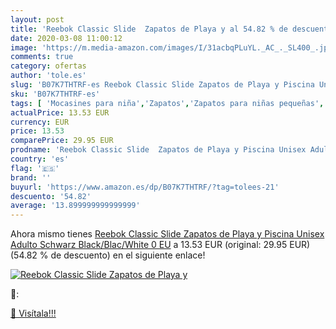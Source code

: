```yaml
---
layout: post
title: 'Reebok Classic Slide  Zapatos de Playa y al 54.82 % de descuento'
date: 2020-03-08 11:00:12
image: 'https://m.media-amazon.com/images/I/31acbqPLuYL._AC_._SL400_.jpg'
comments: true
category: ofertas
author: 'tole.es'
slug: 'B07K7THTRF-es Reebok Classic Slide Zapatos de Playa y Piscina Unisex...'
sku: 'B07K7THTRF-es'
tags: [ 'Mocasines para niña','Zapatos','Zapatos para niñas pequeñas','Zapatos y complementos','zapatos', ]
actualPrice: 13.53 EUR
currency: EUR
price: 13.53
comparePrice: 29.95 EUR
prodname: 'Reebok Classic Slide  Zapatos de Playa y Piscina Unisex Adulto  Schwarz  Black/Blac/White 0   EU'
country: 'es'
flag: '🇪🇸'
brand: ''
buyurl: 'https://www.amazon.es/dp/B07K7THTRF/?tag=tolees-21'
descuento: '54.82'
average: '13.899999999999999'
---
```


Ahora mismo tienes [Reebok Classic Slide  Zapatos de Playa y Piscina Unisex Adulto  Schwarz  Black/Blac/White 0   EU](https://www.amazon.es/dp/B07K7THTRF/?tag=tolees-21) a 13.53 EUR (original: 29.95 EUR) (54.82 %  de descuento) en el siguiente enlace!

[![Reebok Classic Slide  Zapatos de Playa y](https://m.media-amazon.com/images/I/31acbqPLuYL._AC_._SL400_.jpg)](https://www.amazon.es/dp/B07K7THTRF/?tag=tolees-21)

🔎:


[🛒 Visítala!!!](https://www.amazon.es/dp/B07K7THTRF/?tag=tolees-21)
